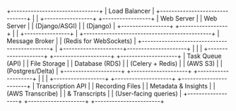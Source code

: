 +-------------------------------+
                    |       Load Balancer           |
                    +-------------------------------+
                        |                |
            +-----------------+    +-----------------+
            |     Web Server  |    |  Web Server     |
            |   (Django/ASGI) |    |   (Django)      |
            +-----------------+    +-----------------+
                        |                |
                        +----------------+
                                |
         +---------------------------------------------+
         |                Message Broker               |
         |           (Redis for WebSockets)           |
         +---------------------------------------------+
                                    |
              +---------------------+---------------------+
              |                     |                     |
  +--------------------+   +--------------------+   +--------------------+
  |   Task Queue (API)  |   |   File Storage    |   | Database (RDS)     |
  |   (Celery + Redis)  |   |   (AWS S3)        |   | (Postgres/Delta)   |
  +--------------------+   +--------------------+   +--------------------+
              |                     |                     |
   +------------------+  +--------------------+  +-----------------------+
   | Transcription API |  | Recording Files   |  | Metadata & Insights   |
   | (AWS Transcribe)  |  | & Transcripts     |  | (User-facing queries) |
   +------------------+  +--------------------+  +-----------------------+
